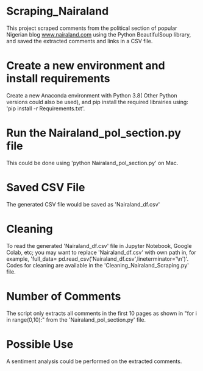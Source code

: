 # Scraping_Nairaland <br/>
This project scraped comments from the political section of popular Nigerian blog www.nairaland.com using the Python BeautifulSoup library, and saved the extracted comments and links in a CSV file.

# Create a new environment and install requirements <br/>
Create a new Anaconda environment with Python 3.8( Other Python versions could also be used), and pip install the required librairies using: <br/> 
'pip install -r Requirements.txt'.

# Run the Nairaland_pol_section.py file <br/>
This could be done using 'python Nairaland_pol_section.py' on Mac.

# Saved CSV File <br/>
The generated CSV file would be saved as 'Nairaland_df.csv'

# Cleaning <br/>
To read the generated 'Nairaland_df.csv' file in Jupyter Notebook, Google Colab, etc; you may want to replace 'Nairaland_df.csv' with own path in, for example,
'full_data= pd.read_csv('Nairaland_df.csv',lineterminator='\n')'. Codes for cleaning are available in the 'Cleaning_Nairaland_Scraping.py' file.

# Number of Comments <br/>
The script only extracts all comments in the first 10 pages as shown in "for i in range(0,10):" from the 'Nairaland_pol_section.py' file.

# Possible Use <br/>
A sentiment analysis could be performed on the extracted comments.

